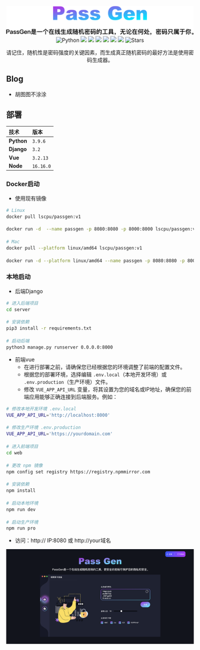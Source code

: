 <p align="center">
  <img src="web/src/assets/svg/md_logo.svg">

  <a href="https://www.python.org">
    <img src="https://img.shields.io/badge/Python-3.9-3776AB.svg?style=flat&logo=python&logoColor=white" alt="Python" />
  </a>
  <a href="https://www.djangoproject.com">
    <img src="https://img.shields.io/badge/Django-3.2-0077C6.svg?style=flat&logo=django&logoColor=white" />
  </a>
  <a href="https://vuejs.org">
    <img src="https://img.shields.io/badge/Vue-3.2.13-0077C6.svg?style=flat&logo=vue&logoColor=white" />
  </a>
  <a href="https://nodejs.org">
    <img src="https://img.shields.io/badge/Node.js-16.16.0-0077C6.svg?style=flat&logo=node&logoColor=white" />
  </a>
  <a href="https://www.linux.org">
    <img src="https://img.shields.io/badge/Linux-aliyun-0077C6.svg?style=flat&logo=linux&logoColor=white" />
  </a>
  <a href="https://hub.docker.com/r/lscpu/passgen/tags">
    <img src="https://img.shields.io/badge/Docker-lscpu-2496ed?logo=docker&logoColor=white" />
  </a>
  <a href="https://ext4.cn">
    <img src="https://img.shields.io/badge/Blog-胡图图不涂涂-0077C6.svg?style=flat&logo=blog&logoColor=white" />
  </a>
  <a href="https://github.com/hukdoesn/PassGen">
    <img src="https://img.shields.io/github/stars/hukdoesn/PassGen?color=%231890FF&style=flat-square" alt="Stars">
  </a>
</p>
<p align="center">
    请记住，随机性是密码强度的关键因素，而生成真正随机密码的最好方法是使用密码生成器。
</p>

<style>
a {
  text-decoration: none; /* 去除下划线 */
  color: inherit; /* 链接颜色不变，即使用父元素的颜色 */
}

a:hover, a:active {
  text-decoration: none; /* 鼠标悬停和点击时去除下划线 */
  color: inherit; /* 鼠标悬停和点击时颜色不变 */
}

</style>


<!-- [![python](https://img.shields.io/badge/Python-3.9-3776AB.svg?style=flat&logo=python&logoColor=white)](https://www.python.org)
[![django](https://img.shields.io/badge/Django-3.2-0077C6.svg?style=flat&logo=django&logoColor=white)](https://www.djangoproject.com)
[![vue](https://img.shields.io/badge/Vue-3.2.13-0077C6.svg?style=flat&logo=vue&logoColor=white)](https://vuejs.org)
![node](https://img.shields.io/badge/Node.js-16.16.0-0077C6.svg?style=flat&logo=node&logoColor=white)
![linux](https://img.shields.io/badge/Linux-aliyun-0077C6.svg?style=flat&logo=linux&logoColor=white)
[![Docker - lscpu](https://img.shields.io/badge/Docker-lscpu-2496ed?logo=docker&logoColor=white)](https://hub.docker.com/r/lscpu/passgen)
[![blog](https://img.shields.io/badge/Blog-胡图图不涂涂-0077C6.svg?style=flat&logo=blog&logoColor=white)](https://ext4.cn) -->


<!-- **请记住，随机性是密码强度的关键因素，而生成真正随机密码的最好方法是使用密码生成器。** -->


## Blog

* [胡图图不涂涂](https://ext4.cn)

## 部署

| 技术      | 版本      |
|:----------|:---------|
| **Python** | `3.9.6`  |
| **Django** | `3.2`    |
| **Vue**    | `3.2.13` |
| **Node**   | `16.16.0`|

### Docker启动

- 使用现有镜像
```bash
# Linux
docker pull lscpu/passgen:v1

docker run -d  --name passgen -p 8080:8080 -p 8000:8000 lscpu/passgen:v1

# Mac
docker pull --platform linux/amd64 lscpu/passgen:v1

docker run -d --platform linux/amd64 --name passgen -p 8080:8080 -p 8000:8000 lscpu/passgen:v1
```

### 本地启动
* 后端Django

```bash
# 进入后端项目
cd server

# 安装依赖
pip3 install -r requirements.txt

# 启动后端
python3 manage.py runserver 0.0.0.0:8000
```
* 前端vue
  *   在进行部署之前，请确保您已经根据您的环境调整了前端的配置文件。
  *   根据您的部署环境，选择编辑 `.env.local`（本地开发环境）或 `.env.production`（生产环境）文件。
  *   修改 `VUE_APP_API_URL` 变量，将其设置为您的域名或IP地址，确保您的前端应用能够正确连接到后端服务。例如：
```bash
# 修改本地开发环境 .env.local
VUE_APP_API_URL='http://localhost:8000'

# 修改生产环境 .env.production
VUE_APP_API_URL='https://yourdomain.com'

# 进入前端项目
cd web

# 更改 npm 镜像
npm config set registry https://registry.npmmirror.com

# 安装依赖
npm install 

# 启动本地环境
npm run dev

# 启动生产环境
npm run pro
```
* 访问：http:// IP:8080 或 http://your域名

![PassGen](/web/src/assets/svg/passgen.jpg)